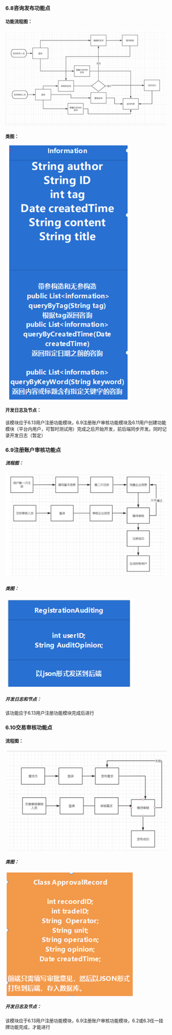 ### 6.8咨询发布功能点

#### 功能流程图：

![11](./imgs/6.8~6.13images/6.8流程图.png)



#### 类图：
![11](./imgs/6.8~6.13images/6.8类图.png)
#### 开发日志及节点：

该模块应于6.13用户注册功能模块，6.9注册账户审核功能模块及6.11用户创建功能模块（平台内用户，可暂时测试用）完成之后开始开发，前后端同步开发。同时记录开发日志（暂定）

### 6.9注册账户审核功能点

##### 流程图：
![11](./imgs/6.8~6.13images/6.9流程图.png)

##### 类图：
![11](./imgs/6.8~6.13images/6.9类图.png)

##### 开发日志和节点：

该功能应于6.13用户注册功能模块完成后进行

### 6.10交易审核功能点

#### 流程图：

![11](./imgs/6.8~6.13images/6.10流程图.png)

##### 类图：
![11](./imgs/6.8~6.13images/6.10类图.png)

##### 开发日志及节点：

该模块应于6.13用户注册功能模块，6.9注册账户审核功能模块，6.2或6.3任一挂牌功能完成，才能进行

